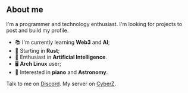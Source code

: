## About me 
I'm a programmer and technology enthusiast. I'm looking for projects to post and build my profile.
- 📚 I'm currently learning **Web3** and **AI**;
- 📖 Starting in **Rust**;
- 🧠 Enthusiast in **Artificial Intelligence**. 
- 🖥️ **Arch Linux** user;
- 🎹 Interested in **piano** and **Astronomy**.

Talk to me on [Discord](https://discord.com/users/314858301726785546).
My server on [CyberZ](https://discord.gg/puvutH2h95).
